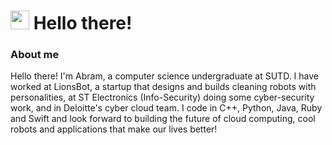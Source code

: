 <!--
**abramtan/abramtan** is a ✨ _special_ ✨ repository because its `README.md` (this file) appears on your GitHub profile.

Here are some ideas to get you started:

- 🔭 I’m currently working on ...
- 🌱 I’m currently learning ...
- 👯 I’m looking to collaborate on ...
- 🤔 I’m looking for help with ...
- 💬 Ask me about ...
- 📫 How to reach me: ...
- 😄 Pronouns: ...
- ⚡ Fun fact: ...
-->

<h1>
  <img src="https://emojis.slackmojis.com/emojis/images/1613285697/12806/meow_attention.png?1613285697", width="30">
  Hello there!
</h1>

### About me
Hello there! I'm Abram, a computer science undergraduate at SUTD. I have worked at LionsBot, a startup that designs and builds cleaning robots with personalities, at ST Electronics (Info-Security) doing some cyber-security work, and in Deloitte's cyber cloud team. I code in C++, Python, Java, Ruby and Swift and look forward to building the future of cloud computing, cool robots and applications that make our lives better!
